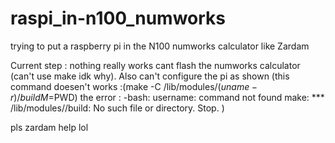 # raspi_in-n100_numworks
trying to put a raspberry pi in the N100 numworks calculator like Zardam

Current step : nothing really works cant flash the numworks calculator (can't use make idk why). Also can't configure the pi as shown (this command doesen't works :(make -C /lib/modules/$(uname -r)/build M=$PWD)
the error :
-bash: username: command not found
make: *** /lib/modules//build: No such file or directory.  Stop.
 )

 pls zardam help lol
